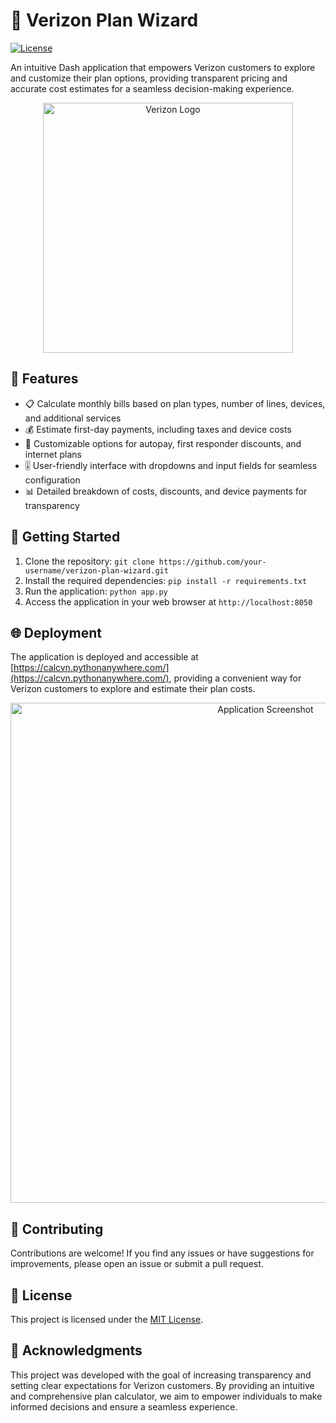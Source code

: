 # 📱 Verizon Plan Wizard

[![License](https://img.shields.io/badge/License-MIT-blue.svg)](LICENSE)

An intuitive Dash application that empowers Verizon customers to explore and customize their plan options, providing transparent pricing and accurate cost estimates for a seamless decision-making experience.

<p align="center">
  <img src="https://i.postimg.cc/rppJ67GN/image.png" alt="Verizon Logo" width="400">
</p>

## 🌟 Features

- 📋 Calculate monthly bills based on plan types, number of lines, devices, and additional services
- 💰 Estimate first-day payments, including taxes and device costs
- 🔧 Customizable options for autopay, first responder discounts, and internet plans
- 🎚️ User-friendly interface with dropdowns and input fields for seamless configuration
- 📊 Detailed breakdown of costs, discounts, and device payments for transparency

## 🚀 Getting Started

1. Clone the repository: `git clone https://github.com/your-username/verizon-plan-wizard.git`
2. Install the required dependencies: `pip install -r requirements.txt`
3. Run the application: `python app.py`
4. Access the application in your web browser at `http://localhost:8050`

## 🌐 Deployment

The application is deployed and accessible at [https://calcvn.pythonanywhere.com/](https://calcvn.pythonanywhere.com/), providing a convenient way for Verizon customers to explore and estimate their plan costs.

<p align="center">
  <img src="https://i.postimg.cc/L6bfYhjL/image.png" alt="Application Screenshot" width="800">
</p>

## 🤝 Contributing

Contributions are welcome! If you find any issues or have suggestions for improvements, please open an issue or submit a pull request.

## 📄 License

This project is licensed under the [MIT License](LICENSE).

## 🙏 Acknowledgments

This project was developed with the goal of increasing transparency and setting clear expectations for Verizon customers. By providing an intuitive and comprehensive plan calculator, we aim to empower individuals to make informed decisions and ensure a seamless experience.
